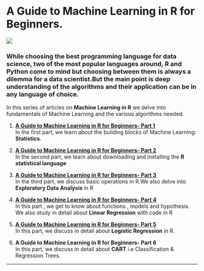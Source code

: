 # A Guide to Machine Learning in R for Beginners.

![](https://github.com/parulnith/A-guide-to-Machine-Learning-in-R/blob/master/Logo.png)

### While choosing the best programming language for data science, two of the most popular languages around, **R** and **Python** come to mind but choosing between them is always a dilemma for a data scientist.But the main point is deep understanding of the algorithms and their application can be in any language of choice.

In this series of articles on **Machine Learning in R** we delve into fundamentals of Machine Learning and the various algorithms needed.

 1. [**A Guide to Machine Learning in R for Beginners- Part 1**](https://blog.usejournal.com/a-guide-to-machine-learning-in-r-for-beginners-part-1-234805d27ac7)  
    In the first part, we learn about the building blocks of Machine Learning: **Statistics**.
          
 2. [**A Guide to Machine Learning in R for Beginners- Part 2**](https://blog.usejournal.com/guide-to-machine-learning-in-r-for-beginners-part-2-be21f92dfc40)  
     In the second  part, we learn about downloading and installing the **R statistical language** 
          
 3. [**A Guide to Machine Learning in R for Beginners- Part 3**](https://blog.usejournal.com/guide-to-machine-learning-in-r-for-beginners-part-3-1601fece4987)  
     In the third part, we discuss basic operations in R.We also delve into  **Exploratory Data Analysis** in R
			 
 4. [**A Guide to Machine Learning in R for Beginners- Part 4**](https://blog.usejournal.com/guide-to-machine-learning-in-r-for-beginners-part-4-6bacf6a82ce8)  
     In this part , we get to know about functions , models and hypothesis. We also study in detail about **Linear Regression** with code in R
			 
 5. [**A Guide to Machine Learning in R for Beginners- Part 5**](https://medium.com/@parulnith/a-guide-to-machine-learning-in-r-for-beginners-part-5-4c00f2366b90)  
    In this part, we  discuss in detail about **Logistic Regression** in R.
    
 6. **A Guide to Machine Learning in R for Beginners- Part 6**  
    In this part, we  discuss in detail about **CART** i.e Classification & Regression Trees.
    
---
